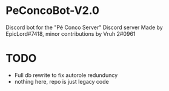 # PeConcoBot-V2.0
Discord bot for the "Pé Conco Server" Discord server
Made by EpicLord#7418, minor contributions by Vruh 2#0961
# TODO

- Full db rewrite to fix autorole redunduncy
- nothing here, repo is just legacy code
